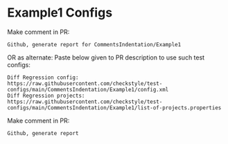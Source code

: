 # Example1 Configs
Make comment in PR:
```
Github, generate report for CommentsIndentation/Example1
```
OR as alternate:
Paste below given to PR description to use such test configs:
```
Diff Regression config: https://raw.githubusercontent.com/checkstyle/test-configs/main/CommentsIndentation/Example1/config.xml
Diff Regression projects: https://raw.githubusercontent.com/checkstyle/test-configs/main/CommentsIndentation/Example1/list-of-projects.properties
```
Make comment in PR:
```
Github, generate report
```
